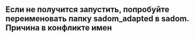 ## Если не получится запустить, попробуйте переименовать папку sadom_adapted в sadom. Причина в конфликте имен

